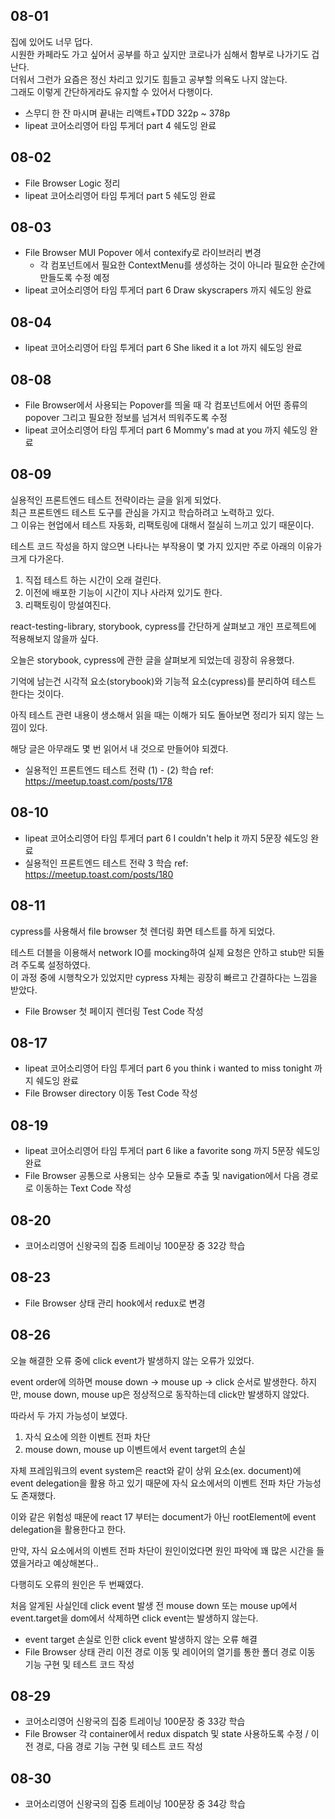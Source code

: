 ## 08-01

집에 있어도 너무 덥다.  
시원한 카페라도 가고 싶어서 공부를 하고 싶지만 코로나가 심해서 함부로 나가기도 겁난다.  
더워서 그런가 요즘은 정신 차리고 있기도 힘들고 공부할 의욕도 나지 않는다.  
그래도 이렇게 간단하게라도 유지할 수 있어서 다행이다.

- 스무디 한 잔 마시며 끝내는 리액트+TDD 322p ~ 378p
- lipeat 코어소리영어 타임 투게더 part 4 쉐도잉 완료

## 08-02

- File Browser Logic 정리
- lipeat 코어소리영어 타임 투게더 part 5 쉐도잉 완료

## 08-03

- File Browser MUI Popover 에서 contexify로 라이브러리 변경
  - 각 컴포넌트에서 필요한 ContextMenu를 생성하는 것이 아니라 필요한 순간에 만들도록 수정 예정
- lipeat 코어소리영어 타임 투게더 part 6 Draw skyscrapers 까지 쉐도잉 완료

## 08-04

- lipeat 코어소리영어 타임 투게더 part 6 She liked it a lot 까지 쉐도잉 완료

## 08-08

- File Browser에서 사용되는 Popover를 띄울 때 각 컴포넌트에서 어떤 종류의 popover 그리고 필요한 정보를 넘겨서 띄워주도록 수정
- lipeat 코어소리영어 타임 투게더 part 6 Mommy's mad at you 까지 쉐도잉 완료

## 08-09

실용적인 프론트엔드 테스트 전략이라는 글을 읽게 되었다.  
최근 프론트엔드 테스트 도구를 관심을 가지고 학습하려고 노력하고 있다.  
그 이유는 현업에서 테스트 자동화, 리팩토링에 대해서 절실히 느끼고 있기 때문이다.

테스트 코드 작성을 하지 않으면 나타나는 부작용이 몇 가지 있지만 주로 아래의 이유가 크게 다가온다.

1. 직접 테스트 하는 시간이 오래 걸린다.
2. 이전에 배포한 기능이 시간이 지나 사라져 있기도 한다.
3. 리팩토링이 망설여진다.

react-testing-library, storybook, cypress를 간단하게 살펴보고 개인 프로젝트에 적용해보지 않을까 싶다.

오늘은 storybook, cypress에 관한 글을 살펴보게 되었는데 굉장히 유용했다.

기억에 남는건 시각적 요소(storybook)와 기능적 요소(cypress)를 분리하여 테스트 한다는 것이다.

아직 테스트 관련 내용이 생소해서 읽을 때는 이해가 되도 돌아보면 정리가 되지 않는 느낌이 있다.

해당 글은 아무래도 몇 번 읽어서 내 것으로 만들어야 되겠다.

- 실용적인 프론트엔드 테스트 전략 (1) - (2) 학습 ref: https://meetup.toast.com/posts/178

## 08-10

- lipeat 코어소리영어 타임 투게더 part 6 I couldn't help it 까지 5문장 쉐도잉 완료
- 실용적인 프론트엔드 테스트 전략 3 학습 ref: https://meetup.toast.com/posts/180

## 08-11

cypress를 사용해서 file browser 첫 렌더링 화면 테스트를 하게 되었다.

테스트 더블을 이용해서 network IO를 mocking하여 실제 요청은 안하고 stub만 되돌려 주도록 설정하였다.  
이 과정 중에 시행착오가 있었지만 cypress 자체는 굉장히 빠르고 간결하다는 느낌을 받았다.

- File Browser 첫 페이지 렌더링 Test Code 작성

## 08-17

- lipeat 코어소리영어 타임 투게더 part 6 you think i wanted to miss tonight 까지 쉐도잉 완료
- File Browser directory 이동 Test Code 작성

## 08-19

- lipeat 코어소리영어 타임 투게더 part 6 like a favorite song 까지 5문장 쉐도잉 완료
- File Browser 공통으로 사용되는 상수 모듈로 추출 및 navigation에서 다음 경로로 이동하는 Text Code 작성

## 08-20

- 코어소리영어 신왕국의 집중 트레이닝 100문장 중 32강 학습

## 08-23

- File Browser 상태 관리 hook에서 redux로 변경

## 08-26

오늘 해결한 오류 중에 click event가 발생하지 않는 오류가 있었다.

event order에 의하면 mouse down -> mouse up -> click 순서로 발생한다.
하지만, mouse down, mouse up은 정상적으로 동작하는데 click만 발생하지 않았다.

따라서 두 가지 가능성이 보였다.

1. 자식 요소에 의한 이벤트 전파 차단
2. mouse down, mouse up 이벤트에서 event target의 손실

자체 프레임워크의 event system은 react와 같이 상위 요소(ex. document)에 event delegation을 활용 하고 있기 때문에 자식 요소에서의 이벤트 전파 차단 가능성도 존재했다.

이와 같은 위험성 때문에 react 17 부터는 document가 아닌 rootElement에 event delegation을 활용한다고 한다.

만약, 자식 요소에서의 이벤트 전파 차단이 원인이었다면 원인 파악에 꽤 많은 시간을 들였을거라고 예상해본다..

다행히도 오류의 원인은 두 번째였다.

처음 알게된 사실인데 click event 발생 전 mouse down 또는 mouse up에서 event.target을 dom에서 삭제하면 click event는 발생하지 않는다.

- event target 손실로 인한 click event 발생하지 않는 오류 해결
- File Browser 상태 관리 이전 경로 이동 및 레이어의 열기를 통한 폴더 경로 이동 기능 구현 및 테스트 코드 작성

## 08-29

- 코어소리영어 신왕국의 집중 트레이닝 100문장 중 33강 학습
- File Browser 각 container에서 redux dispatch 및 state 사용하도록 수정 / 이전 경로, 다음 경로 기능 구현 및 테스트 코드 작성

## 08-30

- 코어소리영어 신왕국의 집중 트레이닝 100문장 중 34강 학습

